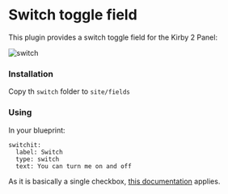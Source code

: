 # Switch toggle field 
This plugin provides a switch toggle field for the Kirby 2 Panel:

![switch](https://cloud.githubusercontent.com/assets/3788865/6529068/88780f92-c426-11e4-87f4-386ca9ab1b05.gif)

### Installation
Copy th ```switch``` folder to ```site/fields```

### Using
In your blueprint:

```
switchit:
  label: Switch
  type: switch
  text: You can turn me on and off
```

As it is basically a single checkbox, [this documentation](http://getkirby.com/docs/cheatsheet/panel-fields/checkbox) applies.
